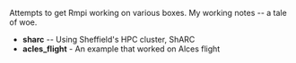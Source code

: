 Attempts to get Rmpi working on various boxes. 
My working notes -- a tale of woe.

* **sharc** -- Using Sheffield's HPC cluster, ShARC
* **acles_flight** - An example that worked on Alces flight
